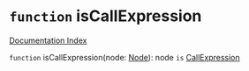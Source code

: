 # `function` isCallExpression

[Documentation Index](../README.md)

`function` isCallExpression(node: [Node](../private.interface.Node/README.md)): node `is` [CallExpression](../private.interface.CallExpression/README.md)
